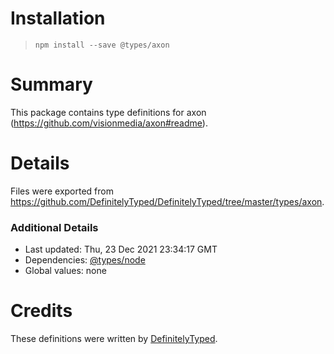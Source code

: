 # Installation
> `npm install --save @types/axon`

# Summary
This package contains type definitions for axon (https://github.com/visionmedia/axon#readme).

# Details
Files were exported from https://github.com/DefinitelyTyped/DefinitelyTyped/tree/master/types/axon.

### Additional Details
 * Last updated: Thu, 23 Dec 2021 23:34:17 GMT
 * Dependencies: [@types/node](https://npmjs.com/package/@types/node)
 * Global values: none

# Credits
These definitions were written by [DefinitelyTyped](https://github.com/DefinitelyTyped).
